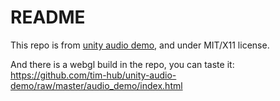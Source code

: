 # README #

This repo is from [unity audio demo](https://bitbucket.org/Unity-Technologies/nativeaudioplugins), and under MIT/X11 license.

And there is a webgl build in the repo, you can taste it: https://github.com/tim-hub/unity-audio-demo/raw/master/audio_demo/index.html
